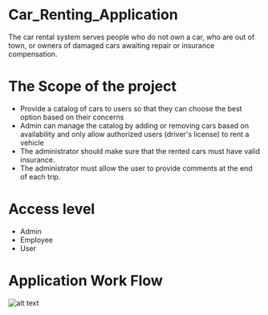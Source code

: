 # Car_Renting_Application
The car rental system serves people who do not own a car, who are out of town, or owners of damaged cars awaiting repair or insurance compensation.

# The Scope of the project 




* Provide a catalog of cars to users so that they can choose the best option based on their concerns
* Admin can manage the catalog by adding or removing cars based on availability and only allow authorized users (driver's license) to rent a vehicle
* The administrator should make sure that the rented cars must have valid insurance.
* The administrator must allow the user to provide comments at the end of each trip. 


# Access level

* Admin
* Employee
* User

# Application Work Flow

![alt text](https://files.fm/u/n4e43mkuw)

